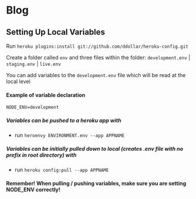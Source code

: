 # Blog

## Setting Up Local Variables

Run `heroku plugins:install git://github.com/ddollar/heroku-config.git`

Create a folder called `env` and three files within the folder: `development.env` | `staging.env` | `live.env`

You can add variables to the `development.env` file which will be read at the local level

#### Example of variable declaration
    NODE_ENV=development

##### Variables can be pushed to a heroku app with
* run `heroenvy ENVIRONMENT.env --app APPNAME`

##### Variables can be initially pulled down to local (creates .env file with no prefix in root directory) with
* run `heroku config:pull --app APPNAME`

#### Remember!  When pulling / pushing variables, make sure you are setting NODE_ENV correctly!
